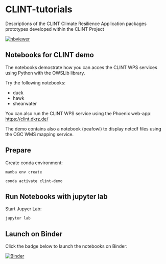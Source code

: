 # CLINT-tutorials
Descriptions of the CLINT Climate Resilience Application packages prototypes developed within the CLINT Project

[![nbviewer](https://img.shields.io/badge/jupyter-nbviewer-orange.svg)](https://nbviewer.jupyter.org/github/climateintelligence/CLINT-tutorials/tree/main/notebooks/)


## Notebooks for CLINT demo

The notebooks demostrate how you can acces the CLINT WPS services using Python with the OWSLib library.

Try the following notebooks:
* duck
* hawk
* shearwater

You can also run the CLINT WPS service using the Phoenix web-app:
https://clint.dkrz.de/

The demo contains also a notebook (peafowl) to display netcdf files using the OGC WMS mapping service.

## Prepare

Create conda environment:
```
mamba env create

conda activate clint-demo
```

## Run Notebooks with jupyter lab

Start Jupyer Lab:
```
jupyter lab
```

## Launch on Binder

Click the badge below to launch the notebooks on Binder:

[![Binder](https://mybinder.org/badge_logo.svg)](https://mybinder.org/v2/gh/climateintelligence/CLINT-tutorials/HEAD)

